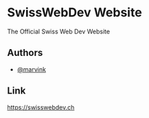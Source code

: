 
# SwissWebDev Website

The Official Swiss Web Dev Website


## Authors

- [@marvink](https://github.com/sartiplay)

## Link
https://swisswebdev.ch
